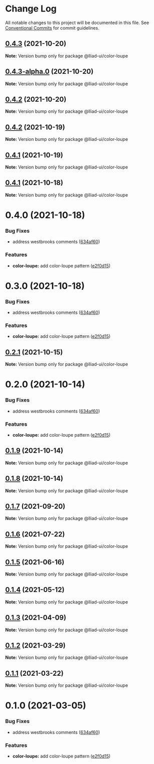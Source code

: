 # Change Log

All notable changes to this project will be documented in this file.
See [Conventional Commits](https://conventionalcommits.org) for commit guidelines.

## [0.4.3](https://github.com/gaoding-inc/Iliad-ui/compare/@lliad-ui/color-loupe@0.4.2...@lliad-ui/color-loupe@0.4.3) (2021-10-20)

**Note:** Version bump only for package @lliad-ui/color-loupe





## [0.4.3-alpha.0](https://github.com/gaoding-inc/Iliad-ui/compare/@lliad-ui/color-loupe@0.4.2...@lliad-ui/color-loupe@0.4.3-alpha.0) (2021-10-20)

**Note:** Version bump only for package @lliad-ui/color-loupe





## [0.4.2](https://github.com/gaoding-inc/Iliad-ui/compare/@lliad-ui/color-loupe@0.4.1...@lliad-ui/color-loupe@0.4.2) (2021-10-20)

**Note:** Version bump only for package @lliad-ui/color-loupe





## [0.4.2](https://github.com/gaoding-inc/Iliad-ui/compare/@lliad-ui/color-loupe@0.4.1...@lliad-ui/color-loupe@0.4.2) (2021-10-19)

**Note:** Version bump only for package @lliad-ui/color-loupe





## [0.4.1](https://github.com/gaoding-inc/Iliad-ui/compare/@lliad-ui/color-loupe@0.4.0...@lliad-ui/color-loupe@0.4.1) (2021-10-19)

**Note:** Version bump only for package @lliad-ui/color-loupe





## [0.4.1](https://github.com/gaoding-inc/Iliad-ui/compare/@lliad-ui/color-loupe@0.4.0...@lliad-ui/color-loupe@0.4.1) (2021-10-18)

**Note:** Version bump only for package @lliad-ui/color-loupe





# 0.4.0 (2021-10-18)


### Bug Fixes

* address westbrooks comments ([634af60](https://github.com/gaoding-inc/Iliad-ui/commit/634af60f88b0c998b30697dfbd13c9c466ed539d))


### Features

* **color-loupe:** add color-loupe pattern ([e2f0d15](https://github.com/gaoding-inc/Iliad-ui/commit/e2f0d159714cc7998f15d9913b38128486f8b7fb))





# 0.3.0 (2021-10-18)


### Bug Fixes

* address westbrooks comments ([634af60](https://github.com/gaoding-inc/Iliad-ui/commit/634af60f88b0c998b30697dfbd13c9c466ed539d))


### Features

* **color-loupe:** add color-loupe pattern ([e2f0d15](https://github.com/gaoding-inc/Iliad-ui/commit/e2f0d159714cc7998f15d9913b38128486f8b7fb))





## [0.2.1](https://github.com/adobe/spectrum-web-components/compare/@lliad-ui/color-loupe@0.2.0...@lliad-ui/color-loupe@0.2.1) (2021-10-15)

**Note:** Version bump only for package @lliad-ui/color-loupe

# 0.2.0 (2021-10-14)

### Bug Fixes

-   address westbrooks comments ([634af60](https://github.com/adobe/spectrum-web-components/commit/634af60f88b0c998b30697dfbd13c9c466ed539d))

### Features

-   **color-loupe:** add color-loupe pattern ([e2f0d15](https://github.com/adobe/spectrum-web-components/commit/e2f0d159714cc7998f15d9913b38128486f8b7fb))

## [0.1.9](https://github.com/adobe/spectrum-web-components/compare/@lliad-ui/color-loupe@0.1.7...@lliad-ui/color-loupe@0.1.9) (2021-10-14)

**Note:** Version bump only for package @lliad-ui/color-loupe

## [0.1.8](https://github.com/adobe/spectrum-web-components/compare/@lliad-ui/color-loupe@0.1.7...@lliad-ui/color-loupe@0.1.8) (2021-10-14)

**Note:** Version bump only for package @lliad-ui/color-loupe

## [0.1.7](https://github.com/adobe/spectrum-web-components/compare/@lliad-ui/color-loupe@0.1.6...@lliad-ui/color-loupe@0.1.7) (2021-09-20)

**Note:** Version bump only for package @lliad-ui/color-loupe

## [0.1.6](https://github.com/adobe/spectrum-web-components/compare/@lliad-ui/color-loupe@0.1.5...@lliad-ui/color-loupe@0.1.6) (2021-07-22)

**Note:** Version bump only for package @lliad-ui/color-loupe

## [0.1.5](https://github.com/adobe/spectrum-web-components/compare/@lliad-ui/color-loupe@0.1.4...@lliad-ui/color-loupe@0.1.5) (2021-06-16)

**Note:** Version bump only for package @lliad-ui/color-loupe

## [0.1.4](https://github.com/adobe/spectrum-web-components/compare/@lliad-ui/color-loupe@0.1.3...@lliad-ui/color-loupe@0.1.4) (2021-05-12)

**Note:** Version bump only for package @lliad-ui/color-loupe

## [0.1.3](https://github.com/adobe/spectrum-web-components/compare/@lliad-ui/color-loupe@0.1.2...@lliad-ui/color-loupe@0.1.3) (2021-04-09)

**Note:** Version bump only for package @lliad-ui/color-loupe

## [0.1.2](https://github.com/adobe/spectrum-web-components/compare/@lliad-ui/color-loupe@0.1.1...@lliad-ui/color-loupe@0.1.2) (2021-03-29)

**Note:** Version bump only for package @lliad-ui/color-loupe

## [0.1.1](https://github.com/adobe/spectrum-web-components/compare/@lliad-ui/color-loupe@0.1.0...@lliad-ui/color-loupe@0.1.1) (2021-03-22)

**Note:** Version bump only for package @lliad-ui/color-loupe

# 0.1.0 (2021-03-05)

### Bug Fixes

-   address westbrooks comments ([634af60](https://github.com/adobe/spectrum-web-components/commit/634af60f88b0c998b30697dfbd13c9c466ed539d))

### Features

-   **color-loupe:** add color-loupe pattern ([e2f0d15](https://github.com/adobe/spectrum-web-components/commit/e2f0d159714cc7998f15d9913b38128486f8b7fb))
